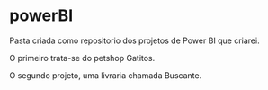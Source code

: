 # powerBI

Pasta criada como repositorio dos projetos de Power BI que criarei.

O primeiro trata-se do petshop Gatitos.

O segundo projeto, uma livraria chamada Buscante.
